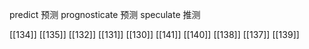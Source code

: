 




predict 预测
prognosticate 预测
speculate 推测

[[134]]
[[135]]
[[132]]
[[131]]
[[130]]
[[141]]
[[140]]
[[138]]
[[137]]
[[139]]